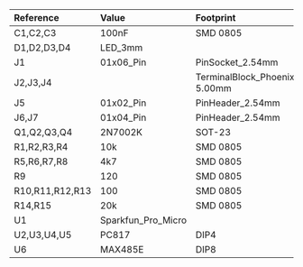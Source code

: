 |Reference |Value |Footprint|
|:---------|:-----|:--------|
|C1,C2,C3  |100nF |SMD 0805 |
|D1,D2,D3,D4 |LED_3mm ||
|J1 |01x06_Pin |PinSocket_2.54mm |
|J2,J3,J4 ||TerminalBlock_Phoenix_MKDS 5.00mm |
|J5 |01x02_Pin |PinHeader_2.54mm |
|J6,J7 |01x04_Pin |PinHeader_2.54mm |
|Q1,Q2,Q3,Q4 |2N7002K |SOT-23 |
|R1,R2,R3,R4 |10k |SMD 0805 |
|R5,R6,R7,R8 |4k7 |SMD 0805 |
|R9 |120 |SMD 0805 |
|R10,R11,R12,R13 |100 |SMD 0805 |
|R14,R15 |20k |SMD 0805 |
|U1 |Sparkfun_Pro_Micro |
|U2,U3,U4,U5 |PC817 |DIP4 |
|U6 |MAX485E |DIP8 |


